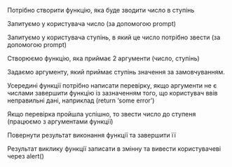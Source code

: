 Потрібно створити функцію, яка буде зводити число в ступінь

Запитуємо у користувача число (за допомогою prompt)

Запитуємо у користувача ступінь, в який це число потрібно звести (за допомогою prompt)

Створюємо функцію, яка приймає 2 аргументи (число, ступінь)

Задаємо аргументу, який приймає ступінь значення за замовчуванням.

Усередині функції потрібно написати перевірку, якщо аргументи не є числами завершити функцію із зазначенням того, що користувач ввів неправильні дані, наприклад (return ‘some error’)

Якщо перевірка пройшла успішно, то звести число до ступеня (працюємо з аргументами функції)

Повернути результат виконання функції та завершити її

Результат виклику функції записати в змінну та вивести користувачеві через alert()